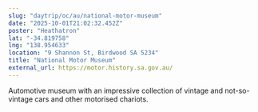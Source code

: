 ```yaml
---
slug: "daytrip/oc/au/national-motor-museum"
date: "2025-10-01T21:02:32.452Z"
poster: "Heathatron"
lat: "-34.819758"
lng: "138.954633"
location: "9 Shannon St, Birdwood SA 5234"
title: "National Motor Museum"
external_url: https://motor.history.sa.gov.au/
---
```

Automotive museum with an impressive collection of vintage and not-so-vintage cars and other motorised chariots.